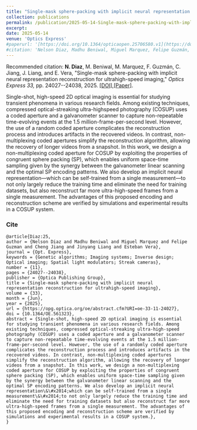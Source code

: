 ```yaml
---
title: "Single-mask sphere-packing with implicit neural representation reconstruction for ultrahigh-speed imaging"
collection: publications
permalink: /publication/2025-05-14-Single-mask-sphere-packing-with-implicit-neural-representation-reconstruction-for-ultrahigh-speed-imaging
excerpt: 
date: 2025-05-14
venue: 'Optics Express'
#paperurl: '[https://doi.org/10.1364/opticaopen.25706580.v1](https://doi.org/10.1364/opticaopen.25706580.v1)'
#citation: 'Nelson Diaz, Madhu Beniwal, Miguel Marquez, Felipe Guzmán, Cheng Jiang, Jinyang Liang, and Esteban Vera, &quot;Single-mask sphere-packing with implicit neural representation reconstruction for ultrahigh-speed imaging.&quot; <i>, Optics Express,</i>., pp. 24027--24038, 2025.'
---
```


Recommended citation: **N. Diaz**, M. Beniwal, M. Marquez, F. Guzmán, C. Jiang, J. Liang, and E. Vera, "Single-mask sphere-packing with implicit neural representation reconstruction for ultrahigh-speed imaging," <i> Optics Express 33,</i> pp. 24027--24038, 2025. [[DOI]](https://doi.org/10.1364/OE.561323),[[Paper]](https://nelson10.github.io/files/2025_OE.pdf).



Single-shot, high-speed 2D optical imaging is essential for studying transient phenomena in
various research fields. Among existing techniques, compressed optical-streaking ultra-highspeed photography (COSUP) uses a coded aperture and a galvanometer scanner to capture
non-repeatable time-evolving events at the 1.5 million-frame-per-second level. However, the use
of a random coded aperture complicates the reconstruction process and introduces artifacts in
the recovered videos. In contrast, non-multiplexing coded apertures simplify the reconstruction
algorithm, allowing the recovery of longer videos from a snapshot. In this work, we design a
non-multiplexing coded aperture for COSUP by exploiting the properties of congruent sphere
packing (SP), which enables uniform space-time sampling given by the synergy between the
galvanometer linear scanning and the optimal SP encoding patterns. We also develop an implicit
neural representation—which can be self-trained from a single measurement—to not only largely
reduce the training time and eliminate the need for training datasets, but also reconstruct far more
ultra-high-speed frames from a single measurement. The advantages of this proposed encoding
and reconstruction scheme are verified by simulations and experimental results in a COSUP
system.
### Cite

```
@article{Diaz:25,
author = {Nelson Diaz and Madhu Beniwal and Miguel Marquez and Felipe Guzman and Cheng Jiang and Jinyang Liang and Esteban Vera},
journal = {Opt. Express},
keywords = {Genetic algorithms; Imaging systems; Inverse design; Optical imaging; Spatial light modulators; Streak cameras},
number = {11},
pages = {24027--24038},
publisher = {Optica Publishing Group},
title = {Single-mask sphere-packing with implicit neural representation reconstruction for ultrahigh-speed imaging},
volume = {33},
month = {Jun},
year = {2025},
url = {https://opg.optica.org/oe/abstract.cfm?URI=oe-33-11-24027},
doi = {10.1364/OE.561323},
abstract = {Single-shot, high-speed 2D optical imaging is essential for studying transient phenomena in various research fields. Among existing techniques, compressed optical-streaking ultra-high-speed photography (COSUP) uses a coded aperture and a galvanometer scanner to capture non-repeatable time-evolving events at the 1.5 million-frame-per-second level. However, the use of a randomly coded aperture complicates the reconstruction process and introduces artifacts in the recovered videos. In contrast, non-multiplexing coded apertures simplify the reconstruction algorithm, allowing the recovery of longer videos from a snapshot. In this work, we design a non-multiplexing coded aperture for COSUP by exploiting the properties of congruent sphere packing (SP), which enables uniform space-time sampling given by the synergy between the galvanometer linear scanning and the optimal SP encoding patterns. We also develop an implicit neural representation\&\#x2014;which can be self-trained from a single measurement\&\#x2014;to not only largely reduce the training time and eliminate the need for training datasets but also reconstruct far more ultra-high-speed frames from a single measurement. The advantages of this proposed encoding and reconstruction scheme are verified by simulations and experimental results in a COSUP system.},
}
```

